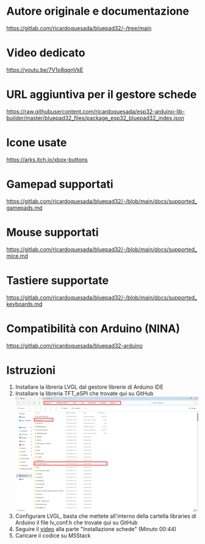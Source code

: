 # Autore originale e documentazione
https://gitlab.com/ricardoquesada/bluepad32/-/tree/main

# Video dedicato
https://youtu.be/7V1o8qgnVkE

# URL aggiuntiva per il gestore schede
https://raw.githubusercontent.com/ricardoquesada/esp32-arduino-lib-builder/master/bluepad32_files/package_esp32_bluepad32_index.json

# Icone usate
https://arks.itch.io/xbox-buttons

# Gamepad supportati
https://gitlab.com/ricardoquesada/bluepad32/-/blob/main/docs/supported_gamepads.md

# Mouse supportati
https://gitlab.com/ricardoquesada/bluepad32/-/blob/main/docs/supported_mice.md

# Tastiere supportate
https://gitlab.com/ricardoquesada/bluepad32/-/blob/main/docs/supported_keyboards.md

# Compatibilità con Arduino (NINA)
https://gitlab.com/ricardoquesada/bluepad32-arduino

# Istruzioni
1) Installare la libreria LVGL dal gestore librerie di Arduino IDE
2) Installare la libreria TFT_eSPI che trovate qui su GitHub ![alt text](https://github.com/Dario-Ciceri/M5Stack-Esp32-Xbox-One-Gamepad-Demo/blob/main/libreria%20TFT_eSPI%20e%20file%20lv_conf.png)
3) Configurare LVGL, basta che mettete all'interno della cartella libraries di Arduino il file lv_conf.h che trovate qui su GitHub
4) Seguire il [video](https://github.com/Dario-Ciceri/M5Stack-Esp32-Xbox-One-Gamepad-Demo/tree/main?tab=readme-ov-file#video-dedicato) alla parte "Installazione schede" (Minuto 00:44) 
5) Caricare il codice su M5Stack
